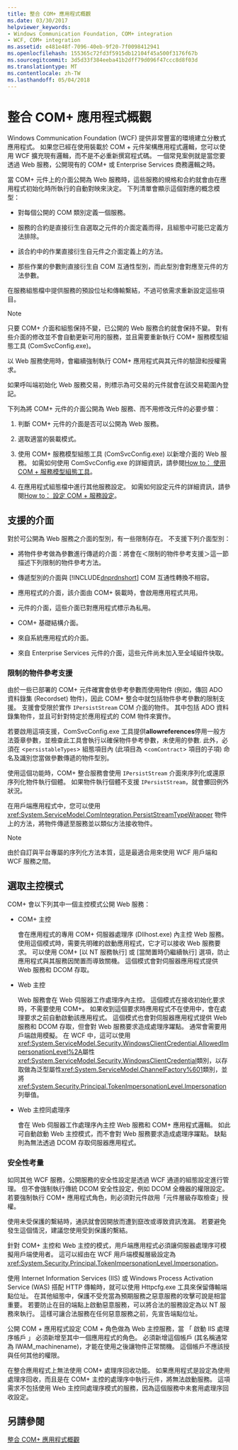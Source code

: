 ```yaml
---
title: 整合 COM+ 應用程式概觀
ms.date: 03/30/2017
helpviewer_keywords:
- Windows Communication Foundation, COM+ integration
- WCF, COM+ integration
ms.assetid: e481e48f-7096-40eb-9f20-7f0098412941
ms.openlocfilehash: 155365c72fd3f5915db12104f45a500f3176f67b
ms.sourcegitcommit: 3d5d33f384eeba41b2dff79d096f47ccc8d8f03d
ms.translationtype: MT
ms.contentlocale: zh-TW
ms.lasthandoff: 05/04/2018
---
```

# <a name="integrating-with-com-applications-overview"></a>整合 COM+ 應用程式概觀
Windows Communication Foundation (WCF) 提供非常豐富的環境建立分散式應用程式。 如果您已經在使用裝載於 COM + 元件架構應用程式邏輯，您可以使用 WCF 擴充現有邏輯，而不是不必重新撰寫程式碼。 一個常見案例就是當您要透過 Web 服務，公開現有的 COM+ 或 Enterprise Services 商務邏輯之時。  
  
 當 COM+ 元件上的介面公開為 Web 服務時，這些服務的規格和合約就會由在應用程式初始化時所執行的自動對映來決定。 下列清單會顯示這個對應的概念模型：  
  
-   對每個公開的 COM 類別定義一個服務。  
  
-   服務的合約是直接衍生自選取之元件的介面定義而得，且組態中可能已定義方法排除。  
  
-   該合約中的作業直接衍生自元件之介面定義上的方法。  
  
-   那些作業的參數則直接衍生自 COM 互通性型別，而此型別會對應至元件的方法參數。  
  
 在服務組態檔中提供服務的預設位址和傳輸繫結，不過可依需求重新設定這些項目。  
  
> [!NOTE]
>  只要 COM+ 介面和組態保持不變，已公開的 Web 服務合約就會保持不變。 對有些介面的修改並不會自動更新可用的服務，並且需要重新執行 COM+ 服務模型組態工具 (ComSvcConfig.exe)。  
  
 以 Web 服務使用時，會繼續強制執行 COM+ 應用程式與其元件的驗證和授權需求。  
  
 如果呼叫端初始化 Web 服務交易，則標示為可交易的元件就會在該交易範圍內登記。  
  
 下列為將 COM+ 元件的介面公開為 Web 服務、而不用修改元件的必要步驟：  
  
1.  判斷 COM+ 元件的介面是否可以公開為 Web 服務。  
  
2.  選取適當的裝載模式。  
  
3.  使用 COM+ 服務模型組態工具 (ComSvcConfig.exe) 以新增介面的 Web 服務。 如需如何使用 ComSvcConfig.exe 的詳細資訊，請參閱[How to： 使用 COM + 服務模型組態工具](../../../../docs/framework/wcf/feature-details/how-to-use-the-com-service-model-configuration-tool.md)。  
  
4.  在應用程式組態檔中進行其他服務設定。 如需如何設定元件的詳細資訊，請參閱[How to： 設定 COM + 服務設定](../../../../docs/framework/wcf/feature-details/how-to-configure-com-service-settings.md)。  
  
## <a name="supported-interfaces"></a>支援的介面  
 對於可公開為 Web 服務之介面的型別，有一些限制存在。 不支援下列介面型別：  
  
-   將物件參考做為參數進行傳遞的介面：將會在＜限制的物件參考支援＞這一節描述下列限制的物件參考方法。  
  
-   傳遞型別的介面與 [!INCLUDE[dnprdnshort](../../../../includes/dnprdnshort-md.md)] COM 互通性轉換不相容。  
  
-   應用程式的介面，該介面由 COM+ 裝載時，會啟用應用程式共用。  
  
-   元件的介面，這些介面已對應用程式標示為私用。  
  
-   COM+ 基礎結構介面。  
  
-   來自系統應用程式的介面。  
  
-   來自 Enterprise Services 元件的介面，這些元件尚未加入至全域組件快取。  
  
### <a name="limited-object-reference-support"></a>限制的物件參考支援  
 由於一些已部署的 COM+ 元件確實會依參考參數而使用物件 (例如，傳回 ADO 資料錄集 (Recordset) 物件)，因此 COM+ 整合中就包括物件參考參數的限制支援。 支援會受限於實作 `IPersistStream` COM 介面的物件。 其中包括 ADO 資料錄集物件，並且可針對特定於應用程式的 COM 物件來實作。  
  
 若要啟用這項支援，ComSvcConfig.exe 工具提供**allowreferences**停用一般方法簽章參數，並檢查此工具會執行以確保物件參考參數，未使用的參數. 此外，必須在 <`persistableTypes`> 組態項目內 (此項目為 <`comContract`> 項目的子項) 命名及識別您當做參數傳遞的物件型別。  
  
 使用這個功能時，COM+ 整合服務會使用 `IPersistStream` 介面來序列化或還原序列化物件執行個體。 如果物件執行個體不支援 `IPersistStream`，就會擲回例外狀況。  
  
 在用戶端應用程式中，您可以使用 <xref:System.ServiceModel.ComIntegration.PersistStreamTypeWrapper> 物件上的方法，將物件傳遞至服務並以類似方法接收物件。  
  
> [!NOTE]
>  由於自訂與平台專屬的序列化方法本質，這是最適合用來使用 WCF 用戶端和 WCF 服務之間。  
  
## <a name="selecting-the-hosting-mode"></a>選取主控模式  
 COM+ 會以下列其中一個主控模式公開 Web 服務：  
  
-   COM+ 主控  
  
     會在應用程式的專用 COM+ 伺服器處理序 (Dllhost.exe) 內主控 Web 服務。 使用這個模式時，需要先明確的啟動應用程式，它才可以接收 Web 服務要求。 可以使用 COM+ [以 NT 服務執行] 或 [當閒置時仍繼續執行] 選項，防止應用程式與其服務因閒置而導致關機。 這個模式會對伺服器應用程式提供 Web 服務和 DCOM 存取。  
  
-   Web 主控  
  
     Web 服務會在 Web 伺服器工作處理序內主控。 這個模式在接收初始化要求時，不需要使用 COM+。 如果收到這個要求時應用程式不在使用中，會在處理要求之前自動啟動該應用程式。 這個模式也會對伺服器應用程式提供 Web 服務和 DCOM 存取，但會對 Web 服務要求造成處理序躍點。 通常會需要用戶端啟用模擬。 在 WCF 中，這可以使用<xref:System.ServiceModel.Security.WindowsClientCredential.AllowedImpersonationLevel%2A>屬性<xref:System.ServiceModel.Security.WindowsClientCredential>類別，以存取做為泛型屬性<xref:System.ServiceModel.ChannelFactory%601>類別，並將<xref:System.Security.Principal.TokenImpersonationLevel.Impersonation>列舉值。  
  
-   Web 主控同處理序  
  
     會在 Web 伺服器工作處理序內主控 Web 服務和 COM+ 應用程式邏輯。 如此可自動啟動 Web 主控模式，而不會對 Web 服務要求造成處理序躍點。 缺點則為無法透過 DCOM 存取伺服器應用程式。  
  
### <a name="security-considerations"></a>安全性考量  
 如同其他 WCF 服務，公開服務的安全性設定是透過 WCF 通道的組態設定進行管理。 但不會強制執行傳統 DCOM 安全性設定，例如 DCOM 全機器的權限設定。 若要強制執行 COM+ 應用程式角色，則必須對元件啟用「元件層級存取檢查」授權。  
  
 使用未受保護的繫結時，通訊就會因開放而遭到竄改或導致資訊洩漏。 若要避免發生這個情況，建議您使用受到保護的繫結。  
  
 針對 COM+ 主控和 Web 主控的模式，用戶端應用程式必須讓伺服器處理序可模擬用戶端使用者。 這可以經由在 WCF 用戶端模擬層級設定為<xref:System.Security.Principal.TokenImpersonationLevel.Impersonation>。  
  
 使用 Internet Information Services (IIS) 或 Windows Process Activation Service (WAS) 搭配 HTTP 傳輸時，就可以使用 Httpcfg.exe 工具來保留傳輸端點位址。 在其他組態中，保護不受充當為預期服務之惡意服務的攻擊可說是相當重要。 若要防止在目的端點上啟動惡意服務，可以將合法的服務設定為以 NT 服務來執行。 這樣可讓合法服務在任何惡意服務之前，先宣告端點位址。  
  
 公開 COM + 應用程式設定 COM + 角色做為 Web 主控服務，當 「 啟動 IIS 處理序帳戶 」 必須新增至其中一個應用程式的角色。 必須新增這個帳戶 (其名稱通常為 IWAM_machinename)，才能在使用之後讓物件正常關機。 這個帳戶不應該授與任何其他的權限。  
  
 在整合應用程式上無法使用 COM+ 處理序回收功能。 如果應用程式是設定為使用處理序回收，而且是在 COM+ 主控的處理序中執行元件，將無法啟動服務。 這項需求不包括使用 Web 主控同處理序模式的服務，因為這個服務中未套用處理序回收設定。  
  
## <a name="see-also"></a>另請參閱  
 [整合 COM+ 應用程式概觀](../../../../docs/framework/wcf/feature-details/integrating-with-com-applications-overview.md)
